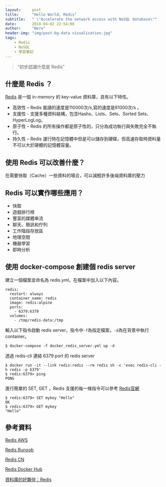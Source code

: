 ```yaml
---
layout:     post
title:      "Hello World, Redis"
subtitle:   " \"Accelerate the network access with NoSQL database\""
date:       2018-04-02 22:54:00
author:     "Nero"
header-img: "img/post-bg-data visualization.jpg"
tags:
    - Redis
    - NoSQL
    - 學習筆記
---
```

> “初步認識什麼是 Redis”

## 什麼是 Redis ？

[Redis](https://redis.io/support) 是一個 in-memory 的 key-value 資料庫，具有以下特性。

* 高效性 – Redis 能讀的速度是110000次/s,寫的速度是81000次/s 。
* 支援性 - 支援多種資料結構，包含Hashs、Lists、Sets、Sorted Sets、HyperLogLog。
* 原子性 – Redis 的所有操作都是原子性的，只分為成功執行與失敗完全不執行。
* 持久性 – Redis 運行時在記憶體中但是可以儲存到硬碟，但高速存取時資料量不可以大於硬體的記憶體容量。

## 使用 Redis 可以改善什麼？

在需要快取（Cache）一些資料的場合，可以減輕許多後端資料庫的壓力

## Redis 可以實作哪些應用？

* 快取
* 遊戲排行榜
* 豐富的媒體串流
* 聊天、簡訊和佇列
* 工作階段存放區
* 地理空間
* 機器學習
* 即時分析

## 使用 docker-compose 創建個 redis server
建立一個檔案並命名為 redis.yml，在檔案中加入以下內容。
```
redis:
  restart: always
  container_name: redis
  image: redis:alpine
  ports:
    - 6379:6379
  volumes:
    - /tmp/redis-data:/tmp
```
輸入以下指令啟動 redis server，指令中`-f`為指定檔案，`-d`為在背景中執行 container。
```
$ docker-compose -f docker_redis_server.yml up -d
```
透過 redis-cli 連結 6379 port 的 redis server
```
$ docker run -it --link redis:redis --rm redis sh -c 'exec redis-cli -h redis -p 6379'
$ redis:6379> ping
PONG
```
進行簡單的 SET, GET ，Redis 支援的每一條指令可以參考 [Redis官網](https://redis.io/commands)
```
$ redis:6379> SET mykey "Hello"
OK
$ redis:6379> GET mykey
"Hello"
```

## 參考資料

[Redis AWS](https://aws.amazon.com/tw/redis/)

[Redis Runoob](http://www.runoob.com/redis/redis-data-types.html)

[Redis CN](http://www.redis.cn/)

[Redis Docker Hub](https://hub.docker.com/_/redis/)

[資料庫的好夥伴：Redis](https://blog.techbridge.cc/2016/06/18/redis-introduction/)

